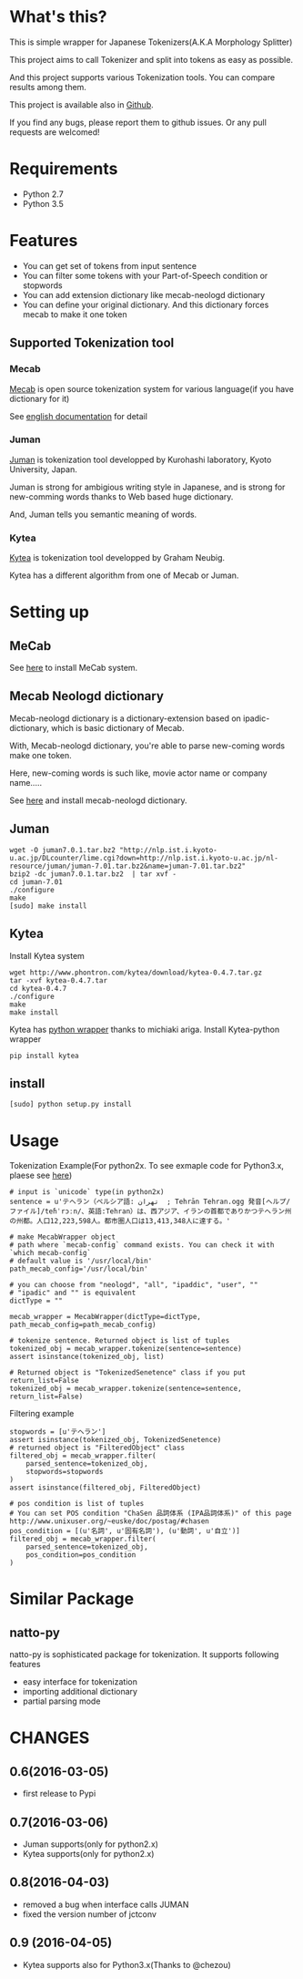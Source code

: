# What's this?

This is simple wrapper for Japanese Tokenizers(A.K.A Morphology Splitter)

This project aims to call Tokenizer and split into tokens as easy as possible.

And this project supports various Tokenization tools. You can compare results among them.

This project is available also in [Github](https://github.com/Kensuke-Mitsuzawa/JapaneseTokenizers).  

If you find any bugs, please report them to github issues. Or any pull requests are welcomed!

# Requirements

* Python 2.7
* Python 3.5


# Features

* You can get set of tokens from input sentence
* You can filter some tokens with your Part-of-Speech condition or stopwords
* You can add extension dictionary like mecab-neologd dictionary
* You can define your original dictionary. And this dictionary forces mecab to make it one token

## Supported Tokenization tool

### Mecab

[Mecab](http://mecab.googlecode.com/svn/trunk/mecab/doc/index.html?sess=3f6a4f9896295ef2480fa2482de521f6) is open source tokenization system for various language(if you have dictionary for it)

See [english documentation](https://github.com/jordwest/mecab-docs-en) for detail

### Juman

[Juman](http://nlp.ist.i.kyoto-u.ac.jp/EN/index.php?JUMAN) is tokenization tool developped by Kurohashi laboratory, Kyoto University, Japan.

Juman is strong for ambigious writing style in Japanese, and is strong for new-comming words thanks to Web based huge dictionary.
 
And, Juman tells you semantic meaning of words.

### Kytea

[Kytea](http://www.phontron.com/kytea/) is tokenization tool developped by Graham Neubig.

Kytea has a different algorithm from one of Mecab or Juman. 

 
# Setting up


## MeCab

See [here](https://github.com/jordwest/mecab-docs-en) to install MeCab system.

## Mecab Neologd dictionary

Mecab-neologd dictionary is a dictionary-extension based on ipadic-dictionary, which is basic dictionary of Mecab.

With, Mecab-neologd dictionary, you're able to parse new-coming words make one token.

Here, new-coming words is such like, movie actor name or company name.....

See [here](https://github.com/neologd/mecab-ipadic-neologd) and install mecab-neologd dictionary.

## Juman

    wget -O juman7.0.1.tar.bz2 "http://nlp.ist.i.kyoto-u.ac.jp/DLcounter/lime.cgi?down=http://nlp.ist.i.kyoto-u.ac.jp/nl-resource/juman/juman-7.01.tar.bz2&name=juman-7.01.tar.bz2"
    bzip2 -dc juman7.0.1.tar.bz2  | tar xvf -
    cd juman-7.01
    ./configure
    make   
    [sudo] make install
    
## Kytea

Install Kytea system

    wget http://www.phontron.com/kytea/download/kytea-0.4.7.tar.gz
    tar -xvf kytea-0.4.7.tar
    cd kytea-0.4.7
    ./configure
    make
    make install


Kytea has [python wrapper](https://github.com/chezou/Mykytea-python) thanks to michiaki ariga.
Install Kytea-python wrapper

    pip install kytea

## install

```
[sudo] python setup.py install
```

# Usage


Tokenization Example(For python2x. To see exmaple code for Python3.x, plaese see [here](https://github.com/Kensuke-Mitsuzawa/JapaneseTokenizers/blob/master/examples/examples.py))

    # input is `unicode` type(in python2x)
    sentence = u'テヘラン（ペルシア語: تهران  ; Tehrān Tehran.ogg 発音[ヘルプ/ファイル]/teɦˈrɔːn/、英語:Tehran）は、西アジア、イランの首都でありかつテヘラン州の州都。人口12,223,598人。都市圏人口は13,413,348人に達する。'

    # make MecabWrapper object
    # path where `mecab-config` command exists. You can check it with `which mecab-config`
    # default value is '/usr/local/bin'
    path_mecab_config='/usr/local/bin'

    # you can choose from "neologd", "all", "ipaddic", "user", ""
    # "ipadic" and "" is equivalent
    dictType = ""

    mecab_wrapper = MecabWrapper(dictType=dictType, path_mecab_config=path_mecab_config)

    # tokenize sentence. Returned object is list of tuples
    tokenized_obj = mecab_wrapper.tokenize(sentence=sentence)
    assert isinstance(tokenized_obj, list)

    # Returned object is "TokenizedSenetence" class if you put return_list=False
    tokenized_obj = mecab_wrapper.tokenize(sentence=sentence, return_list=False)


Filtering example

    stopwords = [u'テヘラン']
    assert isinstance(tokenized_obj, TokenizedSenetence)
    # returned object is "FilteredObject" class
    filtered_obj = mecab_wrapper.filter(
        parsed_sentence=tokenized_obj,
        stopwords=stopwords
    )
    assert isinstance(filtered_obj, FilteredObject)

    # pos condition is list of tuples
    # You can set POS condition "ChaSen 品詞体系 (IPA品詞体系)" of this page http://www.unixuser.org/~euske/doc/postag/#chasen
    pos_condition = [(u'名詞', u'固有名詞'), (u'動詞', u'自立')]
    filtered_obj = mecab_wrapper.filter(
        parsed_sentence=tokenized_obj,
        pos_condition=pos_condition
    )


# Similar Package


## natto-py

natto-py is sophisticated package for tokenization. It supports following features

* easy interface for tokenization
* importing additional dictionary
* partial parsing mode


# CHANGES


## 0.6(2016-03-05)

* first release to Pypi

## 0.7(2016-03-06)

* Juman supports(only for python2.x)
* Kytea supports(only for python2.x)

## 0.8(2016-04-03)

* removed a bug when interface calls JUMAN
* fixed the version number of jctconv
 
## 0.9 (2016-04-05)

* Kytea supports also for Python3.x(Thanks to @chezou)